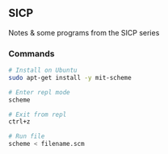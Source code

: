 ## SICP
Notes & some programs from the SICP series

### Commands
```bash
# Install on Ubuntu
sudo apt-get install -y mit-scheme

# Enter repl mode
scheme

# Exit from repl
ctrl+z

# Run file
scheme < filename.scm
```